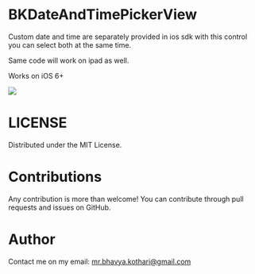 BKDateAndTimePickerView
=======================

Custom date and time are separately provided in ios sdk with this 
control you can select both at the same time.

Same code will work on ipad as well.

Works on iOS 6+

<p align="left"><img src="http://cl.ly/image/0Y2l2b1g2L0G/Date_Time_Year_Picker.png"/></p>



LICENSE
=======================

Distributed under the MIT License.

Contributions
=======================

Any contribution is more than welcome! You can contribute through pull requests and issues on GitHub.

Author
=======================

Contact me on my email: mr.bhavya.kothari@gmail.com
